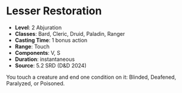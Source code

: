 # Lesser Restoration

- **Level**: 2 Abjuration
- **Classes**: Bard, Cleric, Druid, Paladin, Ranger
- **Casting Time**: 1 bonus action
- **Range**: Touch
- **Components**: V, S
- **Duration**: instantaneous
- **Source**: 5.2 SRD (D&D 2024)

You touch a creature and end one condition on it: Blinded, Deafened, Paralyzed, or Poisoned.

